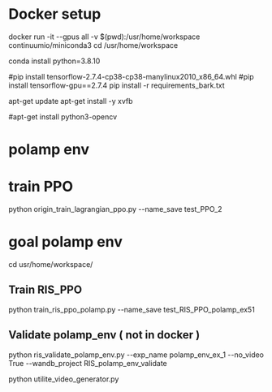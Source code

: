 # Docker setup 
docker run -it --gpus all -v $(pwd):/usr/home/workspace continuumio/miniconda3
cd /usr/home/workspace

conda install python=3.8.10

#pip install tensorflow-2.7.4-cp38-cp38-manylinux2010_x86_64.whl
#pip install tensorflow-gpu==2.7.4
pip install -r requirements_bark.txt

apt-get update
apt-get install -y xvfb

#apt-get install python3-opencv



# polamp env

# train PPO
python origin_train_lagrangian_ppo.py --name_save test_PPO_2

# goal polamp env
cd usr/home/workspace/
## Train RIS_PPO
python train_ris_ppo_polamp.py --name_save test_RIS_PPO_polamp_ex51

## Validate polamp_env ( not in docker )
python ris_validate_polamp_env.py --exp_name polamp_env_ex_1 --no_video True --wandb_project RIS_polamp_env_validate

python utilite_video_generator.py 